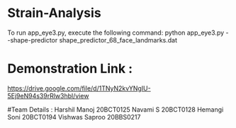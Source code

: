 # Strain-Analysis
To run app_eye3.py, execute the following command:
python app_eye3.py --shape-predictor shape_predictor_68_face_landmarks.dat

# Demonstration Link :
https://drive.google.com/file/d/1TNyN2kvYNgIU-5Ej9eN94s39rRlw3hbl/view

#Team Details : 
Harshil Manoj 20BCT0125
Navami S 20BCT0128
Hemangi Soni 20BCT0194
Vishwas Saproo 20BBS0217
 
